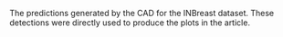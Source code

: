 The predictions generated by the CAD for the INBreast dataset. These detections were directly used to produce the plots in the article.
